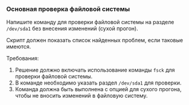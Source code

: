 
### Основная проверка файловой системы

Напишите команду для проверки файловой системы на разделе `/dev/sda1` без внесения изменений (сухой прогон).

Скрипт должен показать список найденных проблем, если таковые имеются.

Требования:
1. Решение должно включать использование команды `fsck` для проверки файловой системы.
2. В команде необходимо указать раздел `/dev/sda1` для проверки.
3. Команда должна быть выполнена с опцией для сухого прогона, чтобы не вносить изменений в файловую систему.